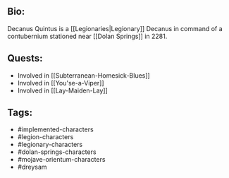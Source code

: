## Bio:

Decanus Quintus is a [[Legionaries|Legionary]] Decanus in command of a contubernium stationed near [[Dolan Springs]] in 2281.

## Quests:

- Involved in [[Subterranean-Homesick-Blues]]
- Involved in [[You'se-a-Viper]]
- Involved in [[Lay-Maiden-Lay]]

## Tags:

- #implemented-characters
- #legion-characters
- #legionary-characters
- #dolan-springs-characters
- #mojave-orientum-characters
- #dreysam